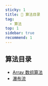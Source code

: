 ```yaml
---
sticky: 1
title: 🤔 算法目录
tag:
  - 算法
top: 1
sidebar: true
recommend: 1
---
```


## 算法目录
- [Array 数组算法](/front-end/algorithm/Array.html)
- [瀑布流](/front-end/algorithm/WaterfallFlow.html)
